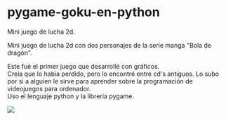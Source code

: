 pygame-goku-en-python
=====================

Mini juego de lucha 2d.

Mini juego de lucha 2d con dos personajes de la serie manga "Bola de dragón".

Este fué el primer juego que desarrollé con gráficos.   
Creía que lo había perdido, pero lo encontré entre cd's antiguos. Lo subo por si a alguien le sirve para aprender sobre la programación de videojuegos para ordenador.   
Uso el lenguaje python y la librería pygame.

<img src="https://raw.github.com/binary-sequence/pygame-goku-en-python/master/screenshot-goku-en-javascript.jpg" style="border:0;">
